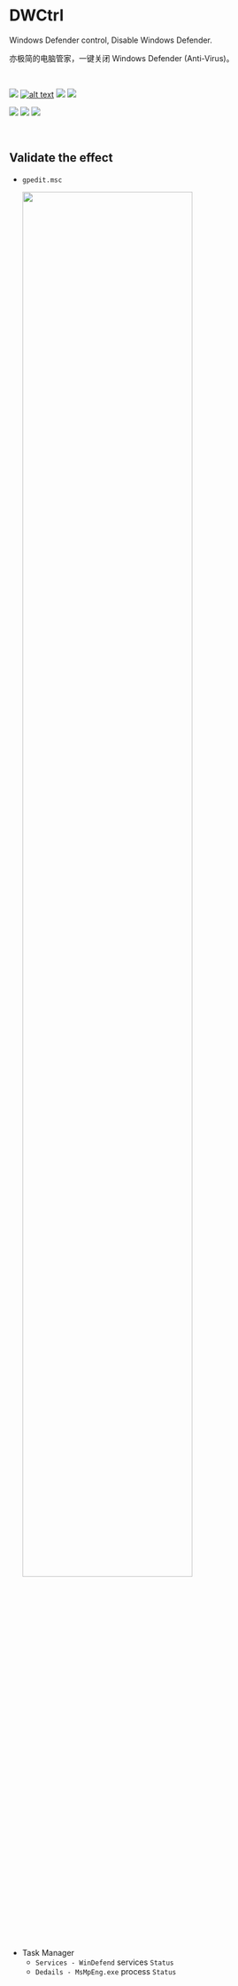 # DWCtrl

Windows Defender control, Disable Windows Defender.

亦极简的电脑管家，一键关闭 Windows Defender (Anti-Virus)。

<br>

![](https://img.shields.io/github/v/release/XMuli/DWCtrl?style=flat&color=birightgreen) [![alt text](https://img.shields.io/badge/IM-XMuli-ff69b4)](https://sighttp.qq.com/authd?IDKEY=31f3ef7312b39e2c8dc822ae2f4c3b3118e1a6f31cc83373) ![](https://img.shields.io/github/stars/XMuli/DWCtrl?style=social) ![](https://img.shields.io/github/forks/XMuli/DWCtrl?style=social&label=Fork)

![](https://img.shields.io/github/workflow/status/XMuli/DWCtrl/Windows?style=flat&logo=windows)  ![](https://img.shields.io/github/languages/code-size/XMuli/DWCtrl)  ![](https://img.shields.io/github/downloads/XMuli/DWCtrl/total)

<br>

## Validate the effect

- `gpedit.msc`

  <img src="https://fastly.jsdelivr.net/gh/XMuli/xmuliPic@pic/2022/202208211542062.png" width="80%"/>

<br>

- Task Manager
  - `Services - WinDefend`  services  `Status` 
  - `Dedails - MsMpEng.exe`  process  `Status` 
